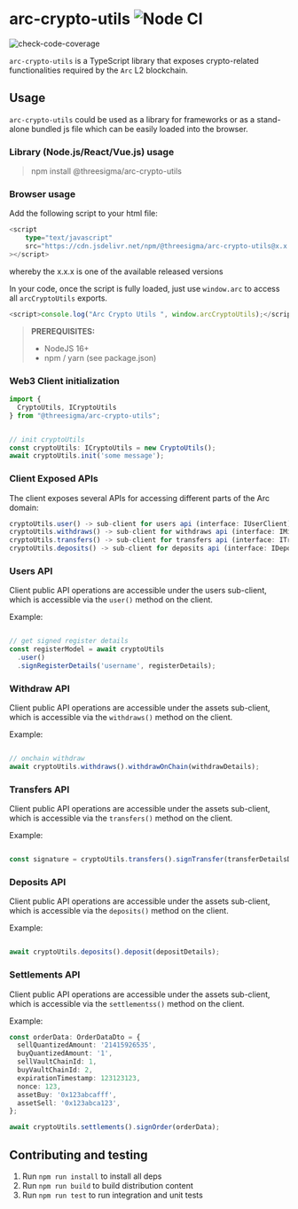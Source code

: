 # arc-crypto-utils ![Node CI](https://github.com/threesigmaxyz/arc-crypto-utils/workflows/Node.js%20CI/badge.svg)

![check-code-coverage](https://img.shields.io/badge/coverage-%25-red)

`arc-crypto-utils` is a TypeScript library that exposes crypto-related functionalities required by the `Arc` L2 blockchain.

## Usage

`arc-crypto-utils` could be used as a library for frameworks or as a stand-alone bundled js file which can be easily loaded into the browser.

### Library (Node.js/React/Vue.js) usage

> npm install @threesigma/arc-crypto-utils

### Browser usage

Add the following script to your html file:

```ts
<script
    type="text/javascript"
    src="https://cdn.jsdelivr.net/npm/@threesigma/arc-crypto-utils@x.x.x/bundle.js"
></script>
```

whereby the x.x.x is one of the available released versions

In your code, once the script is fully loaded, just use `window.arc` to access all `arcCryptoUtils` exports.

```ts
<script>console.log("Arc Crypto Utils ", window.arcCryptoUtils);</script>
```

> **PREREQUISITES:**
> 
>    - NodeJS 16+
>    - npm / yarn (see package.json)

### Web3 Client initialization


```ts
import {
  CryptoUtils, ICryptoUtils
} from "@threesigma/arc-crypto-utils";


// init cryptoUtils
const cryptoUtils: ICryptoUtils = new CryptoUtils();
await cryptoUtils.init('some message');

```

### Client Exposed APIs

The client exposes several APIs for accessing different parts of the Arc domain:

```ts
cryptoUtils.user() -> sub-client for users api (interface: IUserClient)
cryptoUtils.withdraws() -> sub-client for withdraws api (interface: IMintClient)
cryptoUtils.transfers() -> sub-client for transfers api (interface: ITransferClient)
cryptoUtils.deposits() -> sub-client for deposits api (interface: IDepositClient)

```

### Users API

Client public API operations are accessible under the users sub-client, which is accessible via the `user()` method on the client.

Example:

```ts

// get signed register details
const registerModel = await cryptoUtils
  .user()
  .signRegisterDetails('username', registerDetails);

```

### Withdraw API

Client public API operations are accessible under the assets sub-client, which is accessible via the `withdraws()` method on the client.

Example:

```ts

// onchain withdraw
await cryptoUtils.withdraws().withdrawOnChain(withdrawDetails);
```

### Transfers API

Client public API operations are accessible under the assets sub-client, which is accessible via the `transfers()` method on the client.

Example:

```ts

const signature = cryptoUtils.transfers().signTransfer(transferDetailsDto);
```

### Deposits API

Client public API operations are accessible under the assets sub-client, which is accessible via the `deposits()` method on the client.

Example:

```ts

await cryptoUtils.deposits().deposit(depositDetails);
```

### Settlements API

Client public API operations are accessible under the assets sub-client, which is accessible via the `settlementss()` method on the client.

Example:

```ts
const orderData: OrderDataDto = {
  sellQuantizedAmount: '21415926535',
  buyQuantizedAmount: '1',
  sellVaultChainId: 1,
  buyVaultChainId: 2,
  expirationTimestamp: 123123123,
  nonce: 123,
  assetBuy: '0x123abcafff',
  assetSell: '0x123abca123',
};

await cryptoUtils.settlements().signOrder(orderData);
```

## Contributing and testing

1. Run `npm run install` to install all deps
2. Run `npm run build` to build distribution content
3. Run `npm run test` to run integration and unit tests